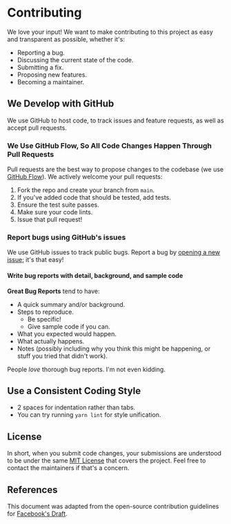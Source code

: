 # Contributing

We love your input! We want to make contributing to this project as easy and
transparent as possible, whether it's:

- Reporting a bug.
- Discussing the current state of the code.
- Submitting a fix.
- Proposing new features.
- Becoming a maintainer.

## We Develop with GitHub

We use GitHub to host code, to track issues and feature requests, as well as
accept pull requests.

### We Use GitHub Flow, So All Code Changes Happen Through Pull Requests

Pull requests are the best way to propose changes to the codebase (we use
[GitHub Flow]). We actively welcome your pull requests:

1. Fork the repo and create your branch from `main`.
1. If you've added code that should be tested, add tests.
1. Ensure the test suite passes.
1. Make sure your code lints.
1. Issue that pull request!

### Report bugs using GitHub's issues

We use GitHub issues to track public bugs. Report a bug by [opening a new issue];
it's that easy!

#### Write bug reports with detail, background, and sample code

**Great Bug Reports** tend to have:

- A quick summary and/or background.
- Steps to reproduce.
  - Be specific!
  - Give sample code if you can.
- What you expected would happen.
- What actually happens.
- Notes (possibly including why you think this might be happening, or stuff you
tried that didn't work).

People *love* thorough bug reports. I'm not even kidding.

## Use a Consistent Coding Style

- 2 spaces for indentation rather than tabs.
- You can try running `yarn lint` for style unification.

## License

In short, when you submit code changes, your submissions are understood to be
under the same [MIT License] that covers the project. Feel free to contact the
maintainers if that's a concern.

## References

This document was adapted from the open-source contribution guidelines for
[Facebook's Draft].

[GitHub Flow]: https://guides.github.com/introduction/flow/index.html
[MIT License]: http://choosealicense.com/licenses/mit/
[opening a new issue]: https://github.com/inigochoa/inigochoa.me/issues/new
[Facebook's Draft]: https://github.com/facebook/draft-js/blob/a9316a723f9e918afde44dea68b5f9f39b7d9b00/CONTRIBUTING.md
